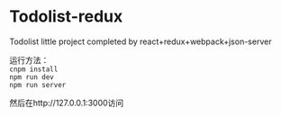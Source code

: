 # Todolist-redux
Todolist little project completed by react+redux+webpack+json-server


运行方法：<br>
    `cnpm install `<br>
    `npm run dev ` <br>
    `npm run server` <br>

  然后在http://127.0.0.1:3000访问